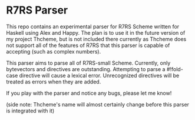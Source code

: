 # R7RS Parser

This repo contains an experimental parser for R7RS Scheme written for Haskell
using Alex and Happy. The plan is to use it in the future version of my project
Thcheme, but is not included there currently as Thcheme does not support all
of the features of R7RS that this parser is capable of accepting (such as complex
numbers).

This parser aims to parse all of R7RS-small Scheme. Currently, only bytevectors
and directives are outstanding. Attempting to parse a #!fold-case directive will
cause a lexical error. Unrecognized directives will be treated as errors when
they are added.

If you play with the parser and notice any bugs, please let me know!

(side note: Thcheme's name will almost certainly change before this parser is
integrated with it)